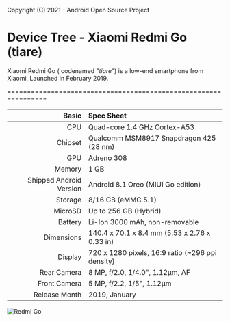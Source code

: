 Copyright (C) 2021 - Android Open Source Project

Device Tree - Xiaomi Redmi Go (tiare)
===============================================================

Xiaomi Redmi Go ( codenamed _"tiare"_) is a low-end smartphone from Xiaomi, Launched in February 2019.

================================================================

Basic   | Spec Sheet
-------:|:-------------------------
CPU     | Quad-core 1.4 GHz Cortex-A53
Chipset | Qualcomm MSM8917 Snapdragon 425 (28 nm)
GPU     | Adreno 308
Memory  | 1 GB
Shipped Android Version | Android 8.1 Oreo (MIUI Go edition)
Storage | 8/16 GB (eMMC 5.1)
MicroSD | Up to 256 GB (Hybrid)
Battery | Li-Ion 3000 mAh, non-removable
Dimensions | 140.4 x 70.1 x 8.4 mm (5.53 x 2.76 x 0.33 in)
Display | 720 x 1280 pixels, 16:9 ratio (~296 ppi density)
Rear Camera  | 8 MP, f/2.0, 1/4.0", 1.12µm, AF
Front Camera | 	5 MP, f/2.2, 1/5", 1.12µm
Release Month | 2019, January

![Redmi Go](https://fdn2.gsmarena.com/vv/pics/xiaomi/xiaomi-redmi-go-5.jpg "Redmi Go")
